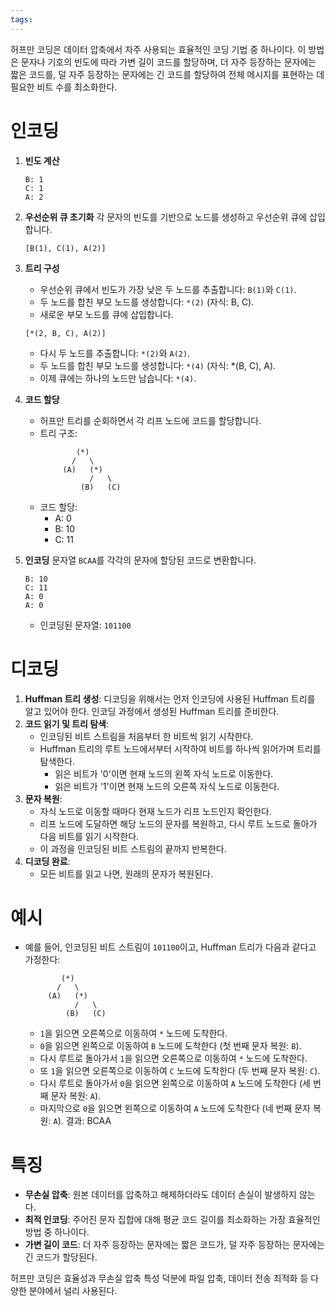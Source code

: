 ```yaml
---
tags:
---
```


허프만 코딩은 데이터 압축에서 자주 사용되는 효율적인 코딩 기법 중 하나이다. 이 방법은 문자나 기호의 빈도에 따라 가변 길이 코드를 할당하며, 더 자주 등장하는 문자에는 짧은 코드를, 덜 자주 등장하는 문자에는 긴 코드를 할당하여 전체 메시지를 표현하는 데 필요한 비트 수를 최소화한다.

# 인코딩
1. **빈도 계산**
   ```
   B: 1
   C: 1
   A: 2
   ```

2. **우선순위 큐 초기화**
   각 문자의 빈도를 기반으로 노드를 생성하고 우선순위 큐에 삽입합니다.
   ```
   [B(1), C(1), A(2)]
   ```

3. **트리 구성**
   - 우선순위 큐에서 빈도가 가장 낮은 두 노드를 추출합니다: `B(1)`와 `C(1)`.
   - 두 노드를 합친 부모 노드를 생성합니다: `*(2)` (자식: B, C).
   - 새로운 부모 노드를 큐에 삽입합니다.
   ```
   [*(2, B, C), A(2)]
   ```
   - 다시 두 노드를 추출합니다: `*(2)`와 `A(2)`.
   - 두 노드를 합친 부모 노드를 생성합니다: `*(4)` (자식: *(B, C), A).
   - 이제 큐에는 하나의 노드만 남습니다: `*(4)`.
4. **코드 할당**
   - 허프만 트리를 순회하면서 각 리프 노드에 코드를 할당합니다.
   - 트리 구조:
     ```
             (*)
            /   \
          (A)   (*)
                /   \
              (B)   (C)
     ```
   - 코드 할당:
     - A: 0
     - B: 10
     - C: 11
5. **인코딩**
   문자열 `BCAA`를 각각의 문자에 할당된 코드로 변환합니다.
   ```
   B: 10
   C: 11
   A: 0
   A: 0
   ```
   - 인코딩된 문자열: `101100`

# 디코딩
1. **Huffman 트리 생성**: 디코딩을 위해서는 먼저 인코딩에 사용된 Huffman 트리를 알고 있어야 한다. 인코딩 과정에서 생성된 Huffman 트리를 준비한다.
2. **코드 읽기 및 트리 탐색**:
   - 인코딩된 비트 스트림을 처음부터 한 비트씩 읽기 시작한다.
   - Huffman 트리의 루트 노드에서부터 시작하여 비트를 하나씩 읽어가며 트리를 탐색한다.
     - 읽은 비트가 '0'이면 현재 노드의 왼쪽 자식 노드로 이동한다.
     - 읽은 비트가 '1'이면 현재 노드의 오른쪽 자식 노드로 이동한다.
3. **문자 복원**:
   - 자식 노드로 이동할 때마다 현재 노드가 리프 노드인지 확인한다.
   - 리프 노드에 도달하면 해당 노드의 문자를 복원하고, 다시 루트 노드로 돌아가 다음 비트를 읽기 시작한다.
   - 이 과정을 인코딩된 비트 스트림의 끝까지 반복한다.
4. **디코딩 완료**: 
   - 모든 비트를 읽고 나면, 원래의 문자가 복원된다.
# 예시
- 예를 들어, 인코딩된 비트 스트림이 `101100`이고, Huffman 트리가 다음과 같다고 가정한다:
  ```
          (*)
         /   \
       (A)   (*)
             /   \
           (B)   (C)
  ```
  - `1`을 읽으면 오른쪽으로 이동하여 `*` 노드에 도착한다.
  - `0`을 읽으면 왼쪽으로 이동하여 `B` 노드에 도착한다 (첫 번째 문자 복원: `B`).
  - 다시 루트로 돌아가서 `1`을 읽으면 오른쪽으로 이동하여 `*` 노드에 도착한다.
  - 또 `1`을 읽으면 오른쪽으로 이동하여 `C` 노드에 도착한다 (두 번째 문자 복원: `C`).
  - 다시 루트로 돌아가서 `0`을 읽으면 왼쪽으로 이동하여 `A` 노드에 도착한다 (세 번째 문자 복원: `A`).
  - 마지막으로 `0`을 읽으면 왼쪽으로 이동하여 `A` 노드에 도착한다 (네 번째 문자 복원: `A`).
결과: BCAA
# 특징
- **무손실 압축**: 원본 데이터를 압축하고 해제하더라도 데이터 손실이 발생하지 않는다.
- **최적 인코딩**: 주어진 문자 집합에 대해 평균 코드 길이를 최소화하는 가장 효율적인 방법 중 하나이다.
- **가변 길이 코드**: 더 자주 등장하는 문자에는 짧은 코드가, 덜 자주 등장하는 문자에는 긴 코드가 할당된다.

허프만 코딩은 효율성과 무손실 압축 특성 덕분에 파일 압축, 데이터 전송 최적화 등 다양한 분야에서 널리 사용된다. 